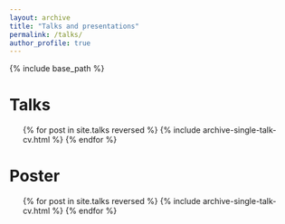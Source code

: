 ```yaml
---
layout: archive
title: "Talks and presentations"
permalink: /talks/
author_profile: true
---
```


{% include base_path %}
  
Talks
======
  <ul>{% for post in site.talks reversed %}
    {% include archive-single-talk-cv.html %}
  {% endfor %}</ul>
  
Poster
======
  <ul>{% for post in site.talks reversed %}
    {% include archive-single-talk-cv.html %}
  {% endfor %}</ul>
  

